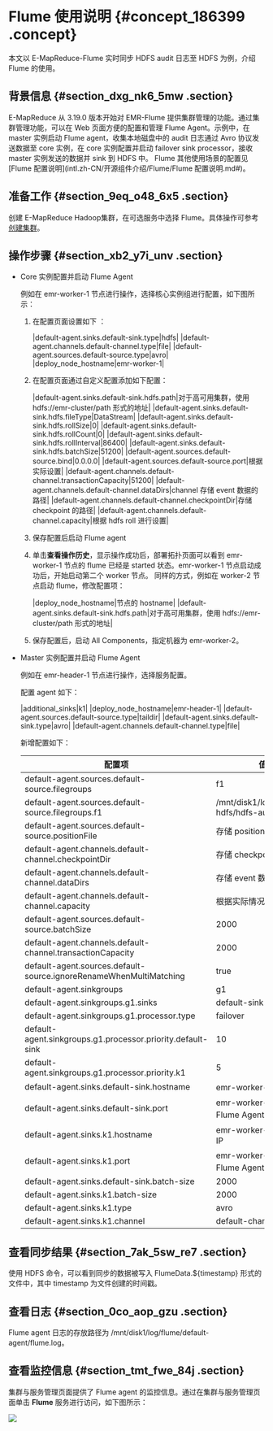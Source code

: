# Flume 使用说明 {#concept_186399 .concept}

本文以 E-MapReduce-Flume 实时同步 HDFS audit 日志至 HDFS 为例，介绍 Flume 的使用。

## 背景信息 {#section_dxg_nk6_5mw .section}

E-MapReduce 从 3.19.0 版本开始对 EMR-Flume 提供集群管理的功能。通过集群管理功能，可以在 Web 页面方便的配置和管理 Flume Agent。示例中，在 master 实例启动 Flume agent，收集本地磁盘中的 audit 日志通过 Avro 协议发送数据至 core 实例，在 core 实例配置并启动 failover sink processor，接收 master 实例发送的数据并 sink 到 HDFS 中。 Flume 其他使用场景的配置见 [Flume 配置说明](intl.zh-CN/开源组件介绍/Flume/Flume 配置说明.md#)。

## 准备工作 {#section_9eq_o48_6x5 .section}

创建 E-MapReduce Hadoop集群，在可选服务中选择 Flume。具体操作可参考[创建集群](../../../../intl.zh-CN/集群规划与配置/集群配置/创建集群.md#)。

## 操作步骤 {#section_xb2_y7i_unv .section}

-   Core 实例配置并启动 Flume Agent

    例如在 emr-worker-1 节点进行操作，选择核心实例组进行配置，如下图所示：

    1.  在配置页面设置如下 ：

        |default-agent.sinks.default-sink.type|hdfs|
        |default-agent.channels.default-channel.type|file|
        |default-agent.sources.default-source.type|avro|
        |deploy\_node\_hostname|emr-worker-1|

    2.  在配置页面通过自定义配置添加如下配置：

        |default-agent.sinks.default-sink.hdfs.path|对于高可用集群，使用 hdfs://emr-cluster/path 形式的地址|
        |default-agent.sinks.default-sink.hdfs.fileType|DataStream|
        |default-agent.sinks.default-sink.hdfs.rollSize|0|
        |default-agent.sinks.default-sink.hdfs.rollCount|0|
        |default-agent.sinks.default-sink.hdfs.rollInterval|86400|
        |default-agent.sinks.default-sink.hdfs.batchSize|51200|
        |default-agent.sources.default-source.bind|0.0.0.0|
        |default-agent.sources.default-source.port|根据实际设置|
        |default-agent.channels.default-channel.transactionCapacity|51200|
        |default-agent.channels.default-channel.dataDirs|channel 存储 event 数据的路径|
        |default-agent.channels.default-channel.checkpointDir|存储 checkpoint 的路径|
        |default-agent.channels.default-channel.capacity|根据 hdfs roll 进行设置|

    3.  保存配置后启动 Flume agent
    4.  单击**查看操作历史**，显示操作成功后，部署拓扑页面可以看到 emr-worker-1 节点的 flume 已经是 started 状态。emr-worker-1 节点启动成功后，开始启动第二个 worker 节点。 同样的方式，例如在 worker-2 节点启动 flume，修改配置项：

        |deploy\_node\_hostname|节点的 hostname|
        |default-agent.sinks.default-sink.hdfs.path|对于高可用集群，使用 hdfs://emr-cluster/path 形式的地址|

    5.  保存配置后，启动 All Components，指定机器为 emr-worker-2。
-   Master 实例配置并启动 Flume Agent

    例如在 emr-header-1 节点进行操作，选择服务配置。

    配置 agent 如下：

    |additional\_sinks|k1|
    |deploy\_node\_hostname|emr-header-1|
    |default-agent.sources.default-source.type|taildir|
    |default-agent.sinks.default-sink.type|avro|
    |default-agent.channels.default-channel.type|file|

    新增配置如下：

    |配置项|值|
    |---|--|
    |default-agent.sources.default-source.filegroups|f1|
    |default-agent.sources.default-source.filegroups.f1|/mnt/disk1/log/hadoop-hdfs/hdfs-audit.log.\*|
    |default-agent.sources.default-source.positionFile|存储 position file 的路径|
    |default-agent.channels.default-channel.checkpointDir|存储 checkpoint 的路径|
    |default-agent.channels.default-channel.dataDirs|存储 event 数据的路径|
    |default-agent.channels.default-channel.capacity|根据实际情况设置|
    |default-agent.sources.default-source.batchSize|2000|
    |default-agent.channels.default-channel.transactionCapacity|2000|
    |default-agent.sources.default-source.ignoreRenameWhenMultiMatching|true|
    |default-agent.sinkgroups|g1|
    |default-agent.sinkgroups.g1.sinks|default-sink k1|
    |default-agent.sinkgroups.g1.processor.type|failover|
    |default-agent.sinkgroups.g1.processor.priority.default-sink|10|
    |default-agent.sinkgroups.g1.processor.priority.k1|5|
    |default-agent.sinks.default-sink.hostname|emr-worker-1 节点的IP|
    |default-agent.sinks.default-sink.port|emr-worker-1 节点 Flume Agent 的 port|
    |default-agent.sinks.k1.hostname|emr-worker-2 节点的 IP|
    |default-agent.sinks.k1.port|emr-worker-2 节点 Flume Agent 的 port|
    |default-agent.sinks.default-sink.batch-size|2000|
    |default-agent.sinks.k1.batch-size|2000|
    |default-agent.sinks.k1.type|avro|
    |default-agent.sinks.k1.channel|default-channel|


## 查看同步结果 {#section_7ak_5sw_re7 .section}

使用 HDFS 命令，可以看到同步的数据被写入 FlumeData.$\{timestamp\} 形式的文件中，其中 timestamp 为文件创建的时间戳。

## 查看日志 {#section_0co_aop_gzu .section}

Flume agent 日志的存放路径为 /mnt/disk1/log/flume/default-agent/flume.log。

## 查看监控信息 {#section_tmt_fwe_84j .section}

集群与服务管理页面提供了 Flume agent 的监控信息。通过在集群与服务管理页面单击 **Flume** 服务进行访问，如下图所示：

![](http://static-aliyun-doc.oss-cn-hangzhou.aliyuncs.com/assets/img/160292/155858083647819_zh-CN.png)

